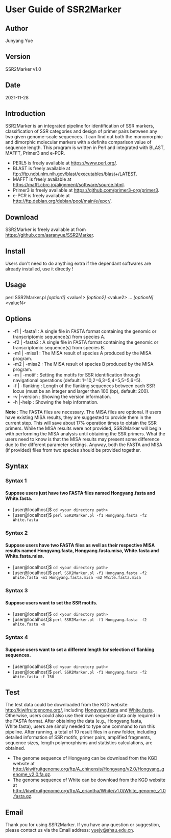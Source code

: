 # User Guide of SSR2Marker #

## Author ##
Junyang Yue

## Version ##
SSR2Marker v1.0

## Date ##
2021-11-28

## Introduction ##
SSR2Marker is an integrated pipeline for identification of SSR markers, classification
of SSR categories and design of primer pairs between any two given genome-scale 
sequences. It can find out both the monomorphic and dimorphic molecular markers with a 
definite comparison value of sequence length. This program is written in Perl and 
integrated with BLAST, MAFFT, Primer3 and e-PCR.

+ PERL5 is freely available at https://www.perl.org/.
+ BLAST is freely available at ftp://ftp.ncbi.nlm.nih.gov/blast/executables/blast+/LATEST.
+ MAFFT is freely available at https://mafft.cbrc.jp/alignment/software/source.html.
+ Primer3 is freely available at https://github.com/primer3-org/primer3.
+ e-PCR is freely available at http://ftp.debian.org/debian/pool/main/e/epcr/.

## Download ##

SSR2Marker is freely available at from https://github.com/aaranyue/SSR2Marker.

## Install ##

Users don't need to do anything extra if the dependant softwares are already installed,
use it directly !

## Usage ##

perl SSR2Marker.pl _[option1]_ \<value1\> _[option2]_ \<value2\> ... _[optionN]_ \<valueN\>

## Options ##

+ -f1 | -fasta1     <str> : A single file in FASTA format containing the genomic or transcriptomic sequence(s) from species A.
+ -f2 | -fasta2     <str> : A single file in FASTA format containing the genomic or transcriptomic sequence(s) from species B.
+ -m1 | -misa1      <str> : The MISA result of species A produced by the MISA program.
+ -m2 | -misa2      <str> : The MISA result of species B produced by the MISA program.
+ -m  | -motif      <str> : Setting the motifs for SSR identification through navigational operations (default: 1=10,2=6,3=5,4=5,5=5,6=5).
+ -f  | -flanking   <int> : Length of the flanking sequences between each SSR locus (must be an integer and larger than 100 (bp), default: 200).
+ -v  |-version           : Showing the version information.
+ -h  |-help              : Showing the help information.

**Note** : The FASTA files are necessary. The MISA files are optional. If users have existing MISA results, they are suggested to provide them in the current step. This will save about 17% operation times to obtain the SSR primers. While the MISA results were not provided, SSR2Marker will begin with performing the MISA analysis until obtaining the SSR primers. What the users need to know is that the MISA results may present some difference due to the different parameter settings. Anyway, both the FASTA and MISA (if provided) files from two species should be provided together.

## Syntax ##

### Syntax 1 ###

#### Suppose users just have two FASTA files named Hongyang.fasta and White.fasta. ####

+ [user@localhost]$ `cd <your directory path>`
+ [user@localhost]$ `perl SSR2Marker.pl -f1 Hongyang.fasta -f2 White.fasta`

### Syntax 2 ###

#### Suppose users have two FASTA files as well as their respective MISA results named Hongyang.fasta, Hongyang.fasta.misa, White.fasta and White.fasta.misa. ####

+ [user@localhost]$ `cd <your directory path>`
+ [user@localhost]$ `perl SSR2Marker.pl -f1 Hongyang.fasta -f2 White.fasta -m1 Hongyang.fasta.misa -m2 White.fasta.misa`

### Syntax 3 ###

#### Suppose users want to set the SSR motifs. ####

+ [user@localhost]$ `cd <your directory path>`
+ [user@localhost]$ `perl SSR2Marker.pl -f1 Hongyang.fasta -f2 White.fasta -m`

### Syntax 4 ###

#### Suppose users want to set a different length for selection of flanking sequences. ####

+ [user@localhost]$ `cd <your directory path>`
+ [user@localhost]$ `perl SSR2Marker.pl -f1 Hongyang.fasta -f2 White.fasta -f 150`

## Test ##

The test data could be downloaded from the KGD website: http://kiwifruitgenome.org/,
including [Hongyang.fasta](http://kiwifruitgenome.org/ftp/A_chinensis/Hongyang/v2.0/Hongyang_genome_v2.0.fa.gz) and [White.fasta](http://kiwifruitgenome.org/ftp/A_eriantha/White/v1.0/White_genome_v1.0.fasta.gz). Otherwise, users could also use their own
sequence data only required in the FASTA format. After obtaining the data (e.g.,
Hongyang.fasta, White.fasta), users are simply needed to type one command to run this
pipeline. After running, a total of 10 result files in a new folder, including detailed
information of SSR motifs, primer pairs, amplified fragments, sequence sizes, length
polymorphisms and statistics calculations, are obtained.

+ The genome sequence of Hongyang can be download from the KGD website at http://kiwifruitgenome.org/ftp/A_chinensis/Hongyang/v2.0/Hongyang_genome_v2.0.fa.gz.
+ The genome sequence of White can be download from the KGD website at http://kiwifruitgenome.org/ftp/A_eriantha/White/v1.0/White_genome_v1.0.fasta.gz.

## Email ##

Thank you for using SSR2Marker. If you have any question or suggestion, please contact
us via the Email address: yuejy@ahau.edu.cn.
